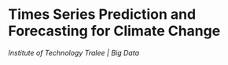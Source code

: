 # Times Series Prediction and Forecasting for Climate Change
<i>Institute of Technology Tralee | Big Data</i>
